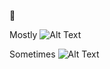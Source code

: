 👋 

Mostly 
![Alt Text](https://media3.giphy.com/media/148y29SEJW0BXy/giphy.gif)

Sometimes
![Alt Text](https://cdn.osxdaily.com/wp-content/uploads/2018/03/party-parrot-terminal.mov.gif)
